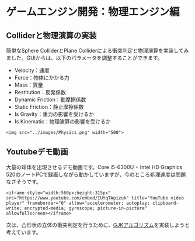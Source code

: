 # ゲームエンジン開発：物理エンジン編
## Colliderと物理演算の実装
簡単なSphere ColliderとPlane Colliderによる衝突判定と物理演算を実装してみました。GUIからは、以下のパラメータを調整することができます。
- Velocity：速度
- Force：物体にかかる力
- Mass：質量
- Restitution：反発係数
- Dynamic Friction：動摩擦係数
- Static Friction：静止摩擦係数
- Is Gravity：重力の影響を受けるか
- Is Kinematic：物理演算の影響を受けるか

```@raw html
<img src="../images/Physics.png" width="500">
```

## Youtubeデモ動画
大量の球体を出現させるデモ動画です。Core i5-6300U + Intel HD Graphics 520のノートPCで録画しながら動かしていますが、今のところ処理速度は問題なさそうです。

```@raw html
<iframe style="width:560px;height:315px" src="https://www.youtube.com/embed/IUYqTApizuk" title="YouTube video player" frameborder="0" allow="accelerometer; autoplay; clipboard-write; encrypted-media; gyroscope; picture-in-picture" allowfullscreen></iframe>
```
次は、凸形状の立体の衝突判定を行うために、[GJKアルゴリズム](https://en.wikipedia.org/wiki/Gilbert–Johnson–Keerthi_distance_algorithm)を実装しようと考えています。

